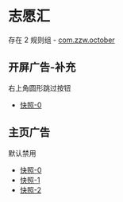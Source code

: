 # 志愿汇

存在 2 规则组 - [com.zzw.october](/src/apps/com.zzw.october.ts)

## 开屏广告-补充

右上角圆形跳过按钮

- [快照-0](https://i.gkd.li/import/14810136)

## 主页广告

默认禁用

- [快照-0](https://i.gkd.li/import/12842675)
- [快照-1](https://i.gkd.li/import/12869369)
- [快照-2](https://i.gkd.li/import/14810149)
